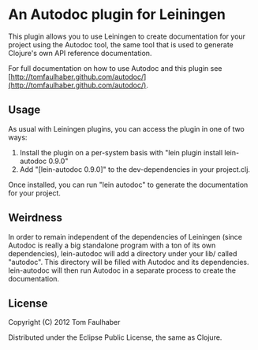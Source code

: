 # An Autodoc plugin for Leiningen

This plugin allows you to use Leiningen to create documentation for 
your project using the Autodoc tool,
the same tool that is used to generate Clojure's own API reference documentation.

For full documentation on how to use Autodoc and this plugin
see [http://tomfaulhaber.github.com/autodoc/](http://tomfaulhaber.github.com/autodoc/).


## Usage
As usual with Leiningen plugins, you can access the plugin in one of two ways:

1. Install the plugin on a per-system basis with "lein plugin install lein-autodoc 0.9.0"
2. Add "[lein-autodoc 0.9.0]" to the dev-dependencies in your project.clj.

Once installed, you can run "lein autodoc" to generate the documentation for your project.

## Weirdness
In order to remain independent of the dependencies of Leiningen (since Autodoc is 
really a big standalone program with a ton of its own dependencies), lein-autodoc will 
add a directory under your lib/ called "autodoc". This directory will be filled with 
Autodoc and its dependencies. lein-autodoc will then run Autodoc in a separate process
to create the documentation.

## License

Copyright (C) 2012 Tom Faulhaber

Distributed under the Eclipse Public License, the same as Clojure.
